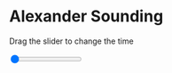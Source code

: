<h1>Alexander Sounding</h1>
<p>Drag the slider to change the time</p>

<div class="slidecontainer">
<input oninput='setImage(this)' class="slider" type="range" min="0" max="5" value="0" step="1" />
<img id='img'/>
</div>

<script>
var img = document.getElementById('img');
var img_array = ['/assets/images/skwt/skd_alx_wrfout_d01_2020-06-27_12:00:00.png',
'/assets/images/skwt/skd_alx_wrfout_d01_2020-06-27_18:00:00.png',
'/assets/images/skwt/skd_alx_wrfout_d01_2020-06-28_00:00:00.png',
'/assets/images/skwt/skd_alx_wrfout_d01_2020-06-28_06:00:00.png',
'/assets/images/skwt/skd_alx_wrfout_d01_2020-06-28_12:00:00.png',];
function setImage(obj)
{
        var value = obj.value;
        img.src = img_array[value];

}
</script>

